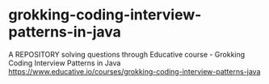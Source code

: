 # grokking-coding-interview-patterns-in-java


A REPOSITORY solving questions through Educative course - Grokking Coding Interview Patterns in Java
https://www.educative.io/courses/grokking-coding-interview-patterns-java